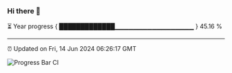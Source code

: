 ### Hi there 👋

⏳ Year progress { █████████████▁▁▁▁▁▁▁▁▁▁▁▁▁▁▁▁▁ } 45.16 %

---

⏰ Updated on Fri, 14 Jun 2024 06:26:17 GMT

![Progress Bar CI](https://github.com/ZhaoGui/ZhaoGui/workflows/Progress%20Bar%20CI/badge.svg)

